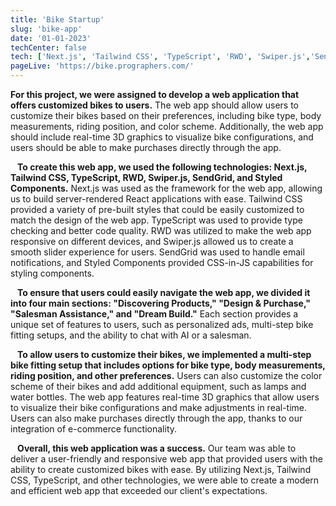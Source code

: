 ```yaml
---
title: 'Bike Startup'
slug: 'bike-app'
date: '01-01-2023'
techCenter: false
tech: ['Next.js', 'Tailwind CSS', 'TypeScript', 'RWD', 'Swiper.js','SendGrid', 'Styled Components']
pageLive: 'https://bike.prographers.com/'
---
```




**For this project, we were assigned to develop a web application that offers customized bikes to users.** The web app should allow users to customize their bikes based on their preferences, including bike type, body measurements, riding position, and color scheme. Additionally, the web app should include real-time 3D graphics to visualize bike configurations, and users should be able to make purchases directly through the app.  
` `  
` `
**To create this web app, we used the following technologies: Next.js, Tailwind CSS, TypeScript, RWD, Swiper.js, SendGrid, and Styled Components.** Next.js was used as the framework for the web app, allowing us to build server-rendered React applications with ease. Tailwind CSS provided a variety of pre-built styles that could be easily customized to match the design of the web app. TypeScript was used to provide type checking and better code quality. RWD was utilized to make the web app responsive on different devices, and Swiper.js allowed us to create a smooth slider experience for users. SendGrid was used to handle email notifications, and Styled Components provided CSS-in-JS capabilities for styling components.   
` `  
` `
**To ensure that users could easily navigate the web app, we divided it into four main sections: "Discovering Products," "Design & Purchase," "Salesman Assistance," and "Dream Build."** Each section provides a unique set of features to users, such as personalized ads, multi-step bike fitting setups, and the ability to chat with AI or a salesman.  
` `  
` `
**To allow users to customize their bikes, we implemented a multi-step bike fitting setup that includes options for bike type, body measurements, riding position, and other preferences.** Users can also customize the color scheme of their bikes and add additional equipment, such as lamps and water bottles. The web app features real-time 3D graphics that allow users to visualize their bike configurations and make adjustments in real-time. Users can also make purchases directly through the app, thanks to our integration of e-commerce functionality.   
` `  
` `
**Overall, this web application was a success.** Our team was able to deliver a user-friendly and responsive web app that provided users with the ability to create customized bikes with ease. By utilizing Next.js, Tailwind CSS, TypeScript, and other technologies, we were able to create a modern and efficient web app that exceeded our client's expectations.

